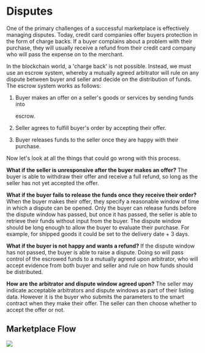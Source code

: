 # Disputes

One of the primary challenges of a successful marketplace is effectively managing disputes. Today, credit card companies offer buyers protection in the form of charge backs. If a buyer complains about a problem with their purchase, they will usually receive a refund from their credit card company who will pass the expense on to the merchant.

In the blockchain world, a 'charge back' is not possible. Instead, we must use an escrow system, whereby a mutually agreed arbitrator will rule on any dispute between buyer and seller and decide on the distribution of funds. The escrow system works as follows:

1. Buyer makes an offer on a seller's goods or services by sending funds into

   escrow.

2. Seller agrees to fulfill buyer's order by accepting their offer.
3. Buyer releases funds to the seller once they are happy with their purchase.

Now let's look at all the things that could go wrong with this process.

**What if the seller is unresponsive after the buyer makes an offer?** The buyer is able to withdraw their offer and receive a full refund, so long as the seller has not yet accepted the offer.

**What if the buyer fails to release the funds once they receive their order?** When the buyer makes their offer, they specify a reasonable window of time in which a dispute can be opened. Only the buyer can release funds before the dispute window has passed, but once it has passed, the seller is able to retrieve their funds without input from the buyer. The dispute window should be long enough to allow the buyer to evaluate their purchase. For example, for shipped goods it could be set to the delivery date + 3 days.

**What if the buyer is not happy and wants a refund?** If the dispute window has not passed, the buyer is able to raise a dispute. Doing so will pass control of the escrowed funds to a mutually agreed upon arbitrator, who will accept evidence from both buyer and seller and rule on how funds should be distributed.

**How are the arbitrator and dispute window agreed upon?** The seller may indicate acceptable arbitrators and dispute windows as part of their listing data. However it is the buyer who submits the parameters to the smart contract when they make their offer. The seller can then choose whether to accept the offer or not.

## Marketplace Flow

![](https://github.com/OriginProtocol/dshop/tree/617e6d9eeaf9166e0b6d482fe8944ae0edbda774/docs/.gitbook/assets/listing_transaction_flow-listing_transaction_flow_2.png)

